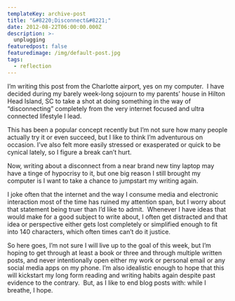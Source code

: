 ```yaml
---
templateKey: archive-post
title: "&#8220;Disconnect&#8221;"
date: 2012-08-22T06:00:00.000Z
description: >-
  unplugging
featuredpost: false
featuredimage: /img/default-post.jpg
tags:
  - reflection
---
```


I’m writing this post from the Charlotte airport, yes on my computer.  I have decided during my barely week-long sojourn to my parents’ house in Hilton Head Island, SC to take a shot at doing something in the way of “disconnecting” completely from the very internet focused and ultra connected lifestyle I lead.

This has been a popular concept recently but I’m not sure how many people actually try it or even succeed, but I like to think I’m adventurous on occasion. I’ve also felt more easily stressed or exasperated or quick to be cynical lately, so I figure a break can’t hurt.

Now, writing about a disconnect from a near brand new tiny laptop may have a tinge of hypocrisy to it, but one big reason I still brought my computer is I want to take a chance to jumpstart my writing again.

I joke often that the internet and the way I consume media and electronic interaction most of the time has ruined my attention span, but I worry about that statement being truer than I’d like to admit.  Whenever I have ideas that would make for a good subject to write about, I often get distracted and that idea or perspective either gets lost completely or simplified enough to fit into 140 characters, which often times can’t do it justice.

So here goes, I’m not sure I will live up to the goal of this week, but I’m hoping to get through at least a book or three and through multiple written posts, and never intentionally open either my work or personal email or any social media apps on my phone. I’m also idealistic enough to hope that this will kickstart my long form reading and writing habits again despite past evidence to the contrary.  But, as I like to end blog posts with: while I breathe, I hope.
